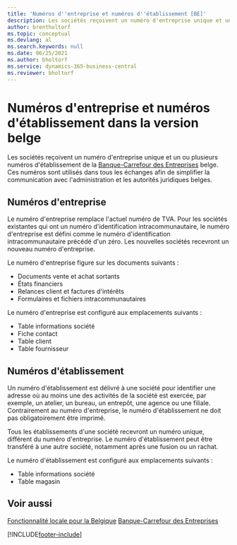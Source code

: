 ```yaml
---
title: 'Numéros d''entreprise et numéros d''établissement [BE]'
description: Les sociétés reçoivent un numéro d'entreprise unique et un ou plusieurs numéros d'établissement de la Banque-Carrefour des Entreprises belge.
author: brentholtorf
ms.topic: conceptual
ms.devlang: al
ms.search.keywords: null
ms.date: 06/25/2021
ms.author: bholtorf
ms.service: dynamics-365-business-central
ms.reviewer: bholtorf
---
```

# <a name="enterprise-numbers-and-branch-numbers-in-the-belgian-version"></a>Numéros d'entreprise et numéros d'établissement dans la version belge

Les sociétés reçoivent un numéro d'entreprise unique et un ou plusieurs numéros d'établissement de la [Banque-Carrefour des Entreprises](https://crossroadsbankenterprises.com/) belge. Ces numéros sont utilisés dans tous les échanges afin de simplifier la communication avec l'administration et les autorités juridiques belges.  

## <a name="enterprise-numbers"></a>Numéros d'entreprise

Le numéro d'entreprise remplace l'actuel numéro de TVA. Pour les sociétés existantes qui ont un numéro d'identification intracommunautaire, le numéro d'entreprise est défini comme le numéro d'identification intracommunautaire précédé d'un zéro. Les nouvelles sociétés recevront un nouveau numéro d'entreprise.  

Le numéro d'entreprise figure sur les documents suivants :  

- Documents vente et achat sortants  
- États financiers  
- Relances client et factures d'intérêts  
- Formulaires et fichiers intracommunautaires  

Le numéro d'entreprise est configuré aux emplacements suivants :  

- Table informations société  
- Fiche contact  
- Table client  
- Table fournisseur  

## <a name="branch-numbers"></a>Numéros d'établissement

Un numéro d'établissement est délivré à une société pour identifier une adresse où au moins une des activités de la société est exercée, par exemple, un atelier, un bureau, un entrepôt, une agence ou une filiale. Contrairement au numéro d'entreprise, le numéro d'établissement ne doit pas obligatoirement être imprimé.  

Tous les établissements d'une société recevront un numéro unique, différent du numéro d'entreprise. Le numéro d'établissement peut être transféré à une autre société, notamment après une fusion ou un rachat.  

Le numéro d'établissement est configuré aux emplacements suivants :  

- Table informations société  
- Table magasin  

## <a name="see-also"></a>Voir aussi

[Fonctionnalité locale pour la Belgique](belgium-local-functionality.md)
[Banque-Carrefour des Entreprises](https://kruispuntdatabank.be/)  

[!INCLUDE[footer-include](../../includes/footer-banner.md)]

